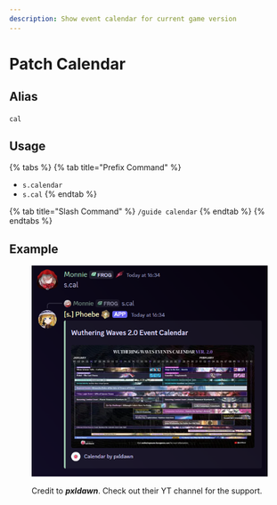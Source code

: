 ```yaml
---
description: Show event calendar for current game version
---
```


# Patch Calendar

## Alias

`cal`

## Usage

{% tabs %}
{% tab title="Prefix Command" %}
* `s.calendar`
* `s.cal`
{% endtab %}

{% tab title="Slash Command" %}
`/guide calendar`
{% endtab %}
{% endtabs %}

## Example

<figure><img src="../../.gitbook/assets/bot/bot_command_calendar_1.png" alt=""><figcaption><p>Credit to <em><strong>pxldawn</strong></em>. Check out their YT channel for the support.</p></figcaption></figure>
